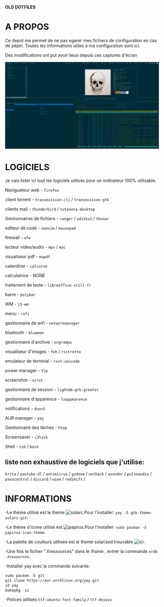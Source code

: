 **OLD DOTFILES**
# A PROPOS

Ce depot me permet de ne pas egarer mes fichiers de configuration en cas de pépin.
Toutes les informations utiles à ma configuration sont ici.

Des modifications ont put avoir lieux depuis ces captures d'écran

![Screenshot](/Screenshot/screenshot_4.png)

# LOGICIELS

Je vais lister ici tout les logiciels utilisés pour un ordinateur 100% utilisable.

Naviguateur web - `firefox`

client torrent - `transmission-cli` / `transmission-gtk`

clients mail - `thunderbird` / `tutanota-desktop`

Gestionnaires de fichiers - `ranger` / `udisks2` / `thunar`

editeur de code - `neovim` / `mousepad`

firewall - `ufw`

lecteur video/audio - `mpv` / `moc`

visualiseur pdf - `mupdf`

calendrier - `calcurse`

calculatrice - NONE

traitement de texte - `libreoffice-still-fr`

barre - `polybar`

WM - `i3-wm`

menu - `rofi`

gestionnaire de wifi - `networkmanager`

bluetooth - `blueman`

gestionnaire d'archive - `engrampa`

visualiseur d'images - `feh` / `ristretto`

emulateur de terminal - `rxvt-unicode`

power manager - `tlp`

screenshot - `scrot`

gestionnaire de session - `lightdm-gtk-greeter`

gestionnaire d'apparence - `lxappearence`

notifications - `dunst`

AUR manager - `yay`

Gestionnaire des tâches - `htop`

Screensaver - `i3lock`

Shell - `zsh` / `bash`

## liste non exhaustive de logiciels que j'utilise:
`krita` / `youtube-dl` / `antimicrox` / `gzdoom` / `nethack` / `asunder` / `pulseaudio` / `pavucontrol` / `discord` / `wine` / `redshift` /

# INFORMATIONS

-Le thème utilisé est le theme ![solarc](https://github.com/schemar/solarc-theme).Pour l'installer:
`yay -S gtk-theme-solarc-git`.

-Le thème d'icone utilisé est ![papirus](https://github.com/PapirusDevelopmentTeam/papirus-icon-theme/).Pour l'installer:
`sudo pacman -S papirus-icon-theme`.

-La palette de couleurs utilisée est le theme solarized trouvable ![ici](https://github.com/altercation/solarized).

-Une fois le fichier ".Xressources" dans le /home , entrer la commande `xrdb .Xresources`.

-Installer yay avec la commande suivante:

```
sudo pacman -S git
git clone https://aur.archlinux.org/yay.git
cd yay
makepkg -si
```
-Polices utilisés:`ttf-ubuntu-font-family` / `ttf-dejavu`
